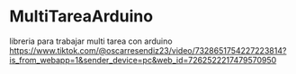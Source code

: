 # MultiTareaArduino
libreria para trabajar multi tarea con arduino
https://www.tiktok.com/@oscarresendiz23/video/7328651754227223814?is_from_webapp=1&sender_device=pc&web_id=7262522217479570950

